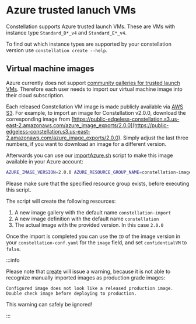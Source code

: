 # Azure trusted lanuch VMs

Constellation supports Azure trusted launch VMs. These are VMs with instance type `Standard_D*_v4` and `Standard_E*_v4`.

To find out which instance types are supported by your constellation version use `constellation create --help`.

## Virtual machine images

Azure currently does not support [community galleries for trusted launch VMs](https://docs.microsoft.com/en-us/azure/virtual-machines/share-gallery-community). Therefore each user needs to import our virtual machine image into their cloud subscription.

Each released Constellation VM image is made publicly available via [AWS S3](https://aws.amazon.com/s3/). For example, to import an image for Constellation v2.0.0, download the corresponding image from [https://public-edgeless-constellation.s3.us-east-2.amazonaws.com/azure_image_exports/2.0.0](https://public-edgeless-constellation.s3.us-east-2.amazonaws.com/azure_image_exports/2.0.0). Simply adjust the last three numbers, if you want to download an image for a different version.

Afterwards you can use our [importAzure.sh](https://github.com/edgelesssys/constellation/blob/main/hack/importAzure.sh) script to make this image available in your Azure account:

```bash
AZURE_IMAGE_VERSION=2.0.0 AZURE_RESOURCE_GROUP_NAME=constellation-images AZURE_IMAGE_FILE=./2.0.0 ./importAzure.sh
```

Please make sure that the specified resource group exists, before executing this script.

The script will create the following resources:
1. A new image gallery with the default name `constellation-import`
2. A new image definition with the default name `constellation`
3. The actual image with the provided version. In this case `2.0.0`

Once the import is completed you can use the `ID` of the image version in your `constellation-conf.yaml` for the `image` field, and set `confidentialVM` to `false`.

:::info

Please note that [create](create.md) will issue a warning, because it is not able to recognize manually imported images as production grade images:

```shell-session
Configured image does not look like a released production image. Double check image before deploying to production.
```

This warning can safely be ignored!

:::
